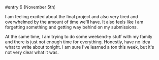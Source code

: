 #entry 9 (November 5th)

I am feeling excited about the final project and also very tired and overwhelmed by the amount of time we'll have. It also feels like I am forgetting something and getting way behind on my submissions.

At the same time, I am trying to do some weekend-y stuff with my family and there is just not enough time for everything. Honestly, have no idea what to write about tonight. I am sure I've learned a ton this week, but it's not very clear what it was.  
